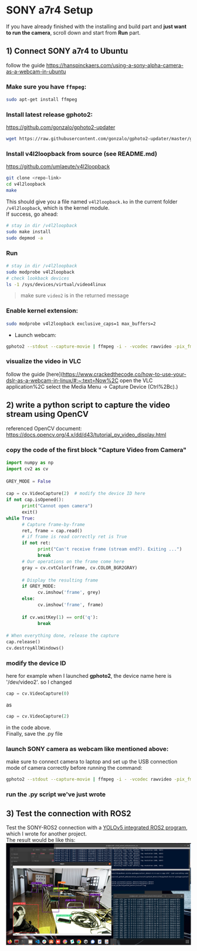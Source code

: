 # SONY a7r4 Setup
If you have already finished with the installing and build part and **just want to run the camera**, scroll down and start from **Run** part.
## 1) Connect SONY a7r4 to Ubuntu

follow the guide https://hanspinckaers.com/using-a-sony-alpha-camera-as-a-webcam-in-ubuntu

### Make sure you have `ffmpeg`: 
```bash
sudo apt-get install ffmpeg
```
### Install latest release gphoto2: 
https://github.com/gonzalo/gphoto2-updater
```bash
wget https://raw.githubusercontent.com/gonzalo/gphoto2-updater/master/gphoto2-updater.sh && wget https://raw.githubusercontent.com/gonzalo/gphoto2-updater/master/.env && chmod +x gphoto2-updater.sh && sudo ./gphoto2-updater.sh
```

### Install v4l2loopback from source (see README.md)
https://github.com/umlaeute/v4l2loopback 
```bash
git clone <repo-link>
cd v4l2loopback
make
```
This should give you a file named `v4l2loopback.ko` in the current folder `/v4l2loopback`, which is the kernel module.  
If success, go ahead:
```bash
# stay in dir /v4l2loopback
sudo make install
sudo depmod -a
```
### Run
```bash
# stay in dir /v4l2loopback
sudo modprobe v4l2loopback
# check lookback devices
ls -1 /sys/devices/virtual/video4linux
```
> make sure `video2` is in the returned message
### Enable kernel extension: 
```bash
sudo modprobe v4l2loopback exclusive_caps=1 max_buffers=2
```
- Launch webcam:
```bash
gphoto2 --stdout --capture-movie | ffmpeg -i - -vcodec rawvideo -pix_fmt yuv420p -threads 8 -f v4l2 /dev/video2
```
### visualize the video in VLC
follow the guide [here](https://www.crackedthecode.co/how-to-use-your-dslr-as-a-webcam-in-linux/#:~:text=Now%2C open the VLC application%2C select the Media Menu -> Capture Device (Ctrl%2Bc).)

## 2) write a python script to capture the video stream using OpenCV
referenced OpenCV document: https://docs.opencv.org/4.x/dd/d43/tutorial_py_video_display.html
### copy the code of the first block "Capture Video from Camera"
```python
import numpy as np
import cv2 as cv

GREY_MODE = False

cap = cv.VideoCapture(2)  # modify the device ID here
if not cap.isOpened():
      print("Cannot open camera")
      exit()
while True:
      # Capture frame-by-frame
      ret, frame = cap.read()
      # if frame is read correctly ret is True
      if not ret:
            print("Can't receive frame (stream end?). Exiting ...")
            break
      # Our operations on the frame come here
      gray = cv.cvtColor(frame, cv.COLOR_BGR2GRAY)

      # Display the resulting frame
      if GREY_MODE:
            cv.imshow('frame', grey)
      else:
            cv.imshow('frame', frame)
            
      if cv.waitKey(1) == ord('q'):
            break

# When everything done, release the capture
cap.release()
cv.destroyAllWindows()
```
### modify the device ID  
here for example when I launched **gphoto2**, the device name here is '/dev/video2'. so I changed 
```python
cap = cv.VideoCapture(0)
```
as
```python
cap = cv.VideoCapture(2)
```
in the code above.  
Finally, save the .py file
### launch SONY camera as webcam like mentioned above:
make sure to connect camera to laptop and set up the USB connection mode of camera correctly before running the command:
```bash
gphoto2 --stdout --capture-movie | ffmpeg -i - -vcodec rawvideo -pix_fmt yuv420p -threads 8 -f v4l2 /dev/video2
```
### run the .py script we've just wrote

## 3) Test the connection with ROS2
Test the SONY-ROS2 connection with a [YOLOv5 integrated ROS2 program](https://github.com/junmeng6025/ros2_yolov5_webcam), which I wrote for another project.  
The result would be like this:  
<img src = "sony-yolo-3.png">  
